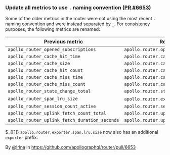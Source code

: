### Update all metrics to use `.` naming convention ([PR #6653](https://github.com/apollographql/router/pull/6653))

Some of the older metrics in the router were not using the most recent `.` naming convention and were instead separated by `_`. For consistency purposes, the following metrics are renamed:

| Previous metric | Renamed metric |
| --------------- | -------------- |
| `apollo_router_opened_subscriptions` | `apollo.router.opened.subscriptions` |
| `apollo_router_cache_hit_time` | `apollo.router.cache.hit.time` |
| `apollo_router_cache_size` | `apollo.router.cache.size` |
| `apollo_router_cache_hit_count` | `apollo.router.cache.hit.count` |
| `apollo_router_cache_miss_time` | `apollo.router.cache.miss.time` |
| `apollo_router_cache_miss_count` | `apollo.router.cache.miss.count` |
| `apollo_router_state_change_total` | `apollo.router.state.change.total` |
| `apollo_router_span_lru_size` | `apollo.router.exporter.span.lru.size` $_{[1]} |
| `apollo_router_session_count_active` | `apollo.router.session.count.active` |
| `apollo_router_uplink_fetch_count_total` | `apollo.router.uplink.fetch.count.total` |
| `apollo_router_uplink_fetch_duration_seconds` | `apollo.router.uplink.fetch.duration.seconds`|

$_{[1]} `apollo.router.exporter.span.lru.size` now also has an additional `exporter` prefix.


By [@lrlna](https://github.com/lrlna) in https://github.com/apollographql/router/pull/6653

